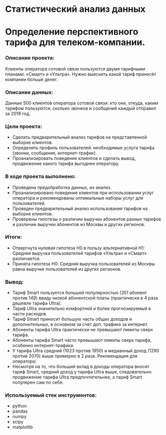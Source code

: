 # Статистический анализ данных 
# Определение перспективного тарифа для телеком-компании.
### Описание проекта: 
Клиенты оператора сотовой связи пользуются двумя тарифными планами: «Смарт» и «Ультра». Нужно выяснить какой тариф принесёт компании больше денег.
### Описание данных:
Данные 500 клиентов оператора сотовой связи: кто они, откуда, каким тарифом пользуются, сколько звонков и сообщений каждый отправил за 2018 год.
### Цели проекта:
- Сделать предварительный анализ тарифов на представленной выборке клиентов. 
- Определить профиль пользователей: необходимые услуги тарифа (звонки, сообщения, интернет-трафик).
- Проанализировать поведение клиентов и сделать вывод, продвижение какого тарифа выгоднее оператору.

### В ходе проекта выполнено:
- Проведена предобработка данных, их анализ.
- Проанализировано поведение клиентов при использовании услуг оператора и рекомендованы оптимальные наборы услуг для пользователей. 
- Проведен предварительный анализ использования тарифов на выборке клиентов.
- Проверены гипотезы о различии выручки абонентов разных тарифов и различии выручки абонентов из Москвы и других регионов.

### Итоги:
- Отвергнута нулевая гипотеза H0 в пользу альтернативной H1: Средняя выручка пользователей тарифов «Ультра» и «Смарт» различается.
- Принята гипотеза H0: Средняя выручка пользователей из Москвы равна выручке пользователей из других регионов.
### Вывод:
- Тариф Smart пользуется большей популярностью (351 абонент против 149) ввиду низкой абонентской платы (практически в 4 раза дешевле тарифа Ultra).
- Тариф Ultra значительно комфортней и более прогнозируемый в части расходов.
- Тариф Smart приносит большую часть общих доходов и дополнительных, в основном за счет доп. трафика за интернет.
- Абоненты тарифа Ultra практически не превышают лимиты сверх тарифа.
- Абоненты тарифа Smart часто превышают лимиты сверх тарифа, особенно интернет-трафика.
- У тарифа Ultra средний (1023 против 1950) и медианный доход (1290 против 2070) выше примерно в 2 раза.
Рекомендация для оператора:
- Несмотря на то, что больший вклад в доходы оператора вносит тариф Smart, средний доход у тарифа Ultra выше, следовательно продвижение тарифа Ultra предпочтительнее, а тариф Smart популярен сам по себе.
### Используемый стек инструментов:
- python
- pandas
- numpy
- scipy
- matplotlib
